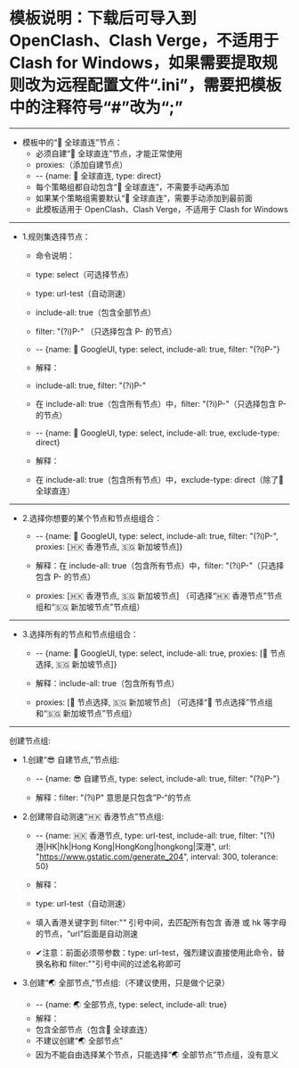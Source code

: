 # 模板说明：下载后可导入到 OpenClash、Clash Verge，不适用于 Clash for Windows，如果需要提取规则改为远程配置文件“.ini”，需要把模板中的注释符号“#”改为“;”
---

- 模板中的“🎯 全球直连”节点：
   - 必须自建“🎯 全球直连”节点，才能正常使用
   - proxies:（添加自建节点）
   -    -- {name: 🎯 全球直连, type: direct}
   - 每个策略组都自动包含“🎯 全球直连”，不需要手动再添加
   - 如果某个策略组需要默认“🎯 全球直连”，需要手动添加到最前面
   - 此模板适用于 OpenClash、Clash Verge，不适用于 Clash for Windows

---

- 1.规则集选择节点：
   - 命令说明：
   - type: select（可选择节点）
   - type: url-test（自动测速）
   - include-all: true（包含全部节点）
   - filter: "(?i)P-"  （只选择包含 P- 的节点）
   -    -- {name: 🎥 GoogleUI, type: select, include-all: true, filter: "(?i)P-"}
   - 解释：
   - include-all: true, filter: "(?i)P-"
   - 在 include-all: true（包含所有节点）中，filter: "(?i)P-"（只选择包含 P- 的节点）
     

   -    -- {name: 🎥 GoogleUI, type: select, include-all: true, exclude-type: direct}
   - 解释：
   - 在 include-all: true（包含所有节点）中，exclude-type: direct（除了🎯 全球直连）

---

- 2.选择你想要的某个节点和节点组组合：

   -    -- {name: 🎥 GoogleUI, type: select, include-all: true, filter: "(?i)P-", proxies: [🇭🇰 香港节点, 🇸🇬 新加坡节点]} 

   - 解释：在 include-all: true（包含所有节点）中，filter: "(?i)P-"（只选择包含 P- 的节点）

   - proxies: [🇭🇰 香港节点, 🇸🇬 新加坡节点] （可选择“🇭🇰 香港节点”节点组和“🇸🇬 新加坡节点”节点组）

---

- 3.选择所有的节点和节点组组合：

   -    -- {name: 🎥 GoogleUI, type: select, include-all: true, proxies: [🚀 节点选择, 🇸🇬 新加坡节点]} 

   - 解释：include-all: true（包含所有节点）
   - proxies: [🚀 节点选择, 🇸🇬 新加坡节点] （可选择“🚀 节点选择”节点组和“🇸🇬 新加坡节点”节点组）

---


创建节点组:

- 1.创建“😎 自建节点,”节点组:

   -    -- {name: 😎 自建节点, type: select, include-all: true, filter: "(?i)P-"}

   - 解释：filter: "(?i)P"    意思是只包含”P-“的节点


- 2.创建带自动测速“🇭🇰 香港节点”节点组:

   -    -- {name: 🇭🇰 香港节点, type: url-test, include-all: true, filter: "(?i)港|HK|hk|Hong Kong|HongKong|hongkong|深港", url: "https://www.gstatic.com/generate_204", interval: 300, tolerance: 50}

   - 解释：
   - type: url-test（自动测速）
   - 填入香港关键字到 filter:"" 引号中间，去匹配所有包含 香港 或 hk 等字母的节点，“url”后面是自动测速 
   - ✔注意：前面必须带参数：type: url-test，强烈建议直接使用此命令，替换名称和 filter:""引号中间的过滤名称即可


- 3.创建“🌏 全部节点,”节点组:（不建议使用，只是做个记录）

   -    -- {name: 🌏 全部节点, type: select, include-all: true}
   - 解释：
   - 包含全部节点（包含🎯 全球直连）
   - 不建议创建“🌏 全部节点”
   - 因为不能自由选择某个节点，只能选择“🌏 全部节点”节点组，没有意义


